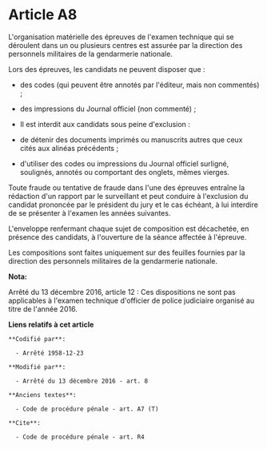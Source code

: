 # Article A8

L'organisation matérielle des épreuves de l'examen technique qui se déroulent dans un ou plusieurs centres est assurée par la
direction des personnels militaires de la gendarmerie nationale. 

Lors des épreuves, les candidats ne peuvent disposer que : 

- des codes (qui peuvent être annotés par l'éditeur, mais non commentés) ; 

- des impressions du Journal officiel (non commenté) ; 

- Il est interdit aux candidats sous peine d'exclusion : 

- de détenir des documents imprimés ou manuscrits autres que ceux cités aux alinéas précédents ; 

- d'utiliser des codes ou impressions du Journal officiel surligné, soulignés, annotés ou comportant des onglets, mêmes
vierges. 

Toute fraude ou tentative de fraude dans l'une des épreuves entraîne la rédaction d'un rapport par le surveillant et peut
conduire à l'exclusion du candidat prononcée par le président du jury et le cas échéant, à lui interdire de se présenter à
l'examen les années suivantes. 

L'enveloppe renfermant chaque sujet de composition est décachetée, en présence des candidats, à l'ouverture de la séance
affectée à l'épreuve. 

Les compositions sont faites uniquement sur des feuilles fournies par la direction des personnels militaires de la
gendarmerie nationale.

**Nota:**

Arrêté du 13 décembre 2016, article 12 : Ces dispositions ne sont pas applicables à l'examen technique d'officier de police
judiciaire organisé au titre de l'année 2016.

**Liens relatifs à cet article**

	**Codifié par**:

	  - Arrêté 1958-12-23

	**Modifié par**:

	  - Arrêté du 13 décembre 2016 - art. 8

	**Anciens textes**:

	  - Code de procédure pénale - art. A7 (T)

	**Cite**:

	  - Code de procédure pénale - art. R4
